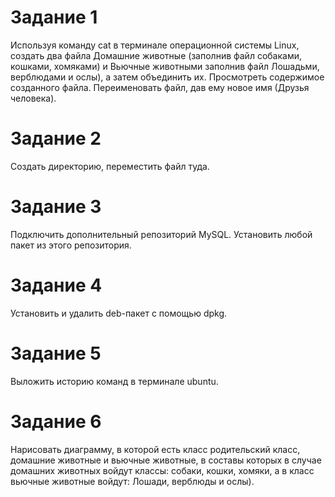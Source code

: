 # Задание 1 
 Используя команду cat в терминале операционной системы Linux, создать
два файла Домашние животные (заполнив файл собаками, кошками,
хомяками) и Вьючные животными заполнив файл Лошадьми, верблюдами и
ослы), а затем объединить их. Просмотреть содержимое созданного файла.
Переименовать файл, дав ему новое имя (Друзья человека).


# Задание 2
 Создать директорию, переместить файл туда.

# Задание 3
 Подключить дополнительный репозиторий MySQL. Установить любой пакет
из этого репозитория.

# Задание 4
 Установить и удалить deb-пакет с помощью dpkg.

# Задание 5
 Выложить историю команд в терминале ubuntu.

# Задание 6
 Нарисовать диаграмму, в которой есть класс родительский класс, домашние
животные и вьючные животные, в составы которых в случае домашних
животных войдут классы: собаки, кошки, хомяки, а в класс вьючные животные
войдут: Лошади, верблюды и ослы).

